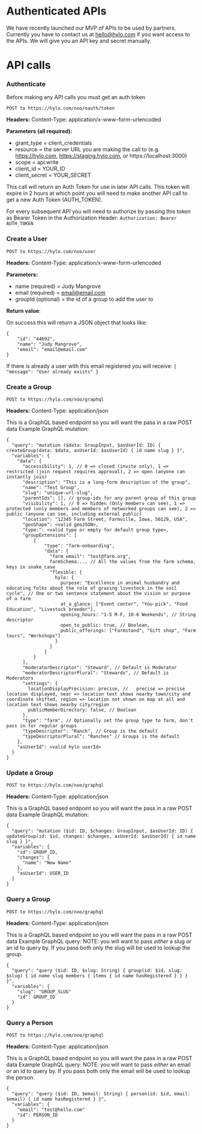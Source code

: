 # Authenticated APIs

We have recently launched our MVP of APIs to be used by partners. Currently you have to contact us at hello@hylo.com if you want access to the APIs. We will give you an API key and secret manually.

# API calls

### Authenticate
Before making any API calls you must get an auth token

`POST to https://hylo.com/noo/oauth/token`

__Headers:__
Content-Type: application/x-www-form-urlencoded

__Parameters (all required):__
- grant_type = client_credentials
- resource = the server URL you are making the call to (e.g. https://hylo.com, https://staging.hylo.com, or https://localhost:3000)
- scope = api:write
- client_id =  YOUR_ID
- client_secret = YOUR_SECRET

This call will return an Auth Token for use in later API calls. This token will expire in 2 hours at which point you will need to make another API call to get a new Auth Token (AUTH_TOKEN).

For every subsequent API you will need to authorize by passing this token as Bearer Token in the Authorization Header:
`Authorization: Bearer AUTH_TOKEN`

### Create a User

`POST to https://hylo.com/noo/user`

__Headers:__
Content-Type: application/x-www-form-urlencoded

__Parameters:__
- name (required) = Judy Mangrove
- email (required) = email@email.com
- groupId (optional) = the id of a group to add the user to

__Return value__:

On success this will return a JSON object that looks like:
```
{
    "id": "44692",
    "name": "Judy Mangrove",
    "email": "email@email.com"
}
```

If there is already a user with this email registered you will receive:
`{ "message": "User already exists" }`


### Create a Group

`POST to https://hylo.com/noo/graphql`

__Headers:__
Content-Type: application/json

This is a GraphQL based endpoint so you will want the pass in a raw POST data
Example GraphQL mutation:
```
{
  "query": "mutation ($data: GroupInput, $asUserId: ID) { createGroup(data: $data, asUserId: $asUserId) { id name slug } }",
  "variables": {
    "data": {
      "accessibility": 1, // 0 => closed (invite only), 1 => restricted (join request requires approval), 2 => open (anyone can instantly join)
      "description": "This is a long-form description of the group",
      "name": "Test Group",
      "slug": "unique-url-slug",
      "parentIds": [], // group-ids for any parent group of this group
      "visibility": 1, // 0 => hidden (Only members can see), 1 => protected (only members and members of networked groups can see), 2 => public (anyone can see, including external public)
      "location": "12345 Farm Street, Farmville, Iowa, 50129, USA",
      "geoShape": <valid geoJSON>,
      "type:": <valid type or empty for default group type>,
      "groupExtensions": [
          {
              "type": "farm-onboarding",
              "data": {
                "farm_email": "test@farm.org",
                farmSchema..., // All the values from the farm schema, keys in snake_case
                "flexible: {
                  hylo: {
                    purpose: "Excellence in animal husbandry and educating folks about the role of grazing livestock in the soil cycle", // One or two sentence statement about the vision or purpose of a farm
                    at_a_glance: ["Event center", "You-pick", "Food Education", "Livestock breeder"],
                    opening_hours: "1-5 M-F, 10-6 Weekends", // String descriptor
                    open_to_public: true, // Boolean,
                    public_offerings: ["Farmstand", "Gift shop", "Farm tours", "Workshops"]
                  }
                }
              }
          }
      ],
      "moderatorDescriptor": "Steward", // Default is Moderator
      "moderatorDescriptorPlural": "Stewards", // Default is Moderators
      "settings": {
        locationDisplayPrecision: precise, //   precise => precise location displayed, near => location text shows nearby town/city and coordinate shifted, region => location not shown on map at all and location text shows nearby city/region
        publicMemberDirectory: false, // Boolean
      },
      "type": "farm", // Optionally set the group type to farm, don't pass in for regular groups
      "typeDescriptor": "Ranch", // Group is the default
      "typeDescriptorPlural": "Ranches" // Groups is the default
    },
    "asUserId": <valid hylo userId>
  }
}
```

### Update a Group

`POST to https://hylo.com/noo/graphql`

__Headers:__
Content-Type: application/json

This is a GraphQL based endpoint so you will want the pass in a raw POST data
Example GraphQL mutation:
```
{
  "query": "mutation ($id: ID, $changes: GroupInput, $asUserId: ID) { updateGroup(id: $id, changes: $changes, asUserId: $asUserId) { id name slug } }",
  "variables": {
    "id": GROUP_ID,
    "changes": {
      "name": "New Name"
    },
    "asUserId": USER_ID
  }
}
```

### Query a Group

`POST to https://hylo.com/noo/graphql`

__Headers:__
Content-Type: application/json

This is a GraphQL based endpoint so you will want the pass in a raw POST data
Example GraphQL query:
NOTE: you will want to pass _either_ a slug _or_ an id to query by. If you pass both only the slug will be used to lookup the group.
```
{
  "query": "query ($id: ID, $slug: String) { group(id: $id, slug: $slug) { id name slug members { items { id name hasRegistered } } } }",
  "variables": {
    "slug": "GROUP_SLUG"
    "id": GROUP_ID
  }
}
```

### Query a Person

`POST to https://hylo.com/noo/graphql`

__Headers:__
Content-Type: application/json

This is a GraphQL based endpoint so you will want the pass in a raw POST data
Example GraphQL query:
NOTE: you will want to pass _either_ an email _or_ an id to query by. If you pass both only the email will be used to lookup the person.
```
{
  "query": "query ($id: ID, $email: String) { person(id: $id, email: $email) { id name hasRegistered } }",
  "variables": {
    "email": "test@hello.com"
    "id": PERSON_ID
  }
}
```
